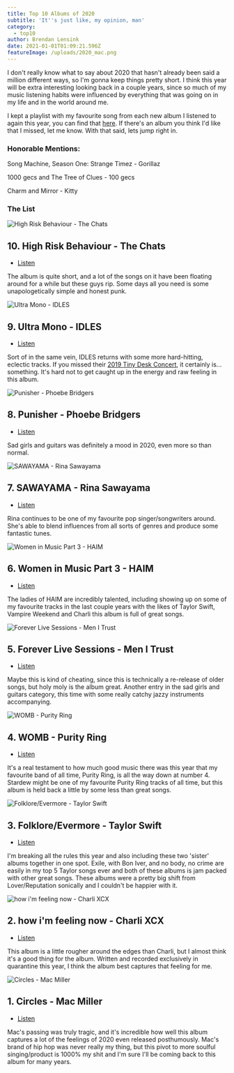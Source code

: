 ```yaml
---
title: Top 10 Albums of 2020
subtitle: 'It''s just like, my opinion, man'
category:
  - top10
author: Brendan Lensink
date: 2021-01-01T01:09:21.596Z
featureImage: /uploads/2020_mac.png
---
```


I don't really know what to say about 2020 that hasn't already been said a million different ways, so I'm gonna keep things pretty short. I think this year will be extra interesting looking back in a couple years, since so much of my music listening habits were influenced by everything that was going on in my life and in the world around me.

I kept a playlist with my favourite song from each new album I listened to again this year, you can find that [here](https://open.spotify.com/playlist/4WEDXvZ7BK5dsHhf26zshu?si=4Ld-dLEFQ3-pb1EzyDUFdA). If there's an album you think I'd like that I missed, let me know. With that said, lets jump right in.


### Honorable Mentions:

Song Machine, Season One: Strange Timez - Gorillaz

1000 gecs and The Tree of Clues - 100 gecs

Charm and Mirror - Kitty  


### The List

![High Risk Behaviour - The Chats](/uploads/2020_chats.jpg)

## 10. High Risk Behaviour - The Chats

* [Listen](https://www.youtube.com/watch?v=1LGM82uPuvA)

The album is quite short, and a lot of the songs on it have been floating around for a while but these guys rip. Some days all you need is some unapologetically simple and honest punk.  
  

![Ultra Mono - IDLES](/uploads/2020_idles.jpg)

## 9. Ultra Mono - IDLES

* [Listen](https://www.youtube.com/watch?v=BLcM3fq6Quk)

Sort of in the same vein, IDLES returns with some more hard-hitting, eclectic tracks. If you missed their [2019 Tiny Desk Concert](https://www.youtube.com/watch?v=wMehItNQKAA), it certainly is... something. It's hard not to get caught up in the energy and raw feeling in this album. 
  

![Punisher - Phoebe Bridgers](/uploads/2020_phoebe.jpg)

## 8. Punisher - Phoebe Bridgers

* [Listen](https://www.youtube.com/watch?v=Tw0zYd0eIlk)

Sad girls and guitars was definitely a mood in 2020, even more so than normal. 
  

![SAWAYAMA - Rina Sawayama](/uploads/2020_rina.jpg)

## 7. SAWAYAMA - Rina Sawayama

* [Listen](https://www.youtube.com/watch?v=OLXtc2OSrLQ)

Rina continues to be one of my favourite pop singer/songwriters around. She's able to blend influences from all sorts of genres and produce some fantastic tunes.  
  

![Women in Music Part 3 - HAIM](/uploads/2020_haim.jpg)

## 6. Women in Music Part 3 - HAIM

* [Listen](https://youtu.be/crZvtA9I4lY)

The ladies of HAIM are incredibly talented, including showing up on some of my favourite tracks in the last couple years with the likes of Taylor Swift, Vampire Weekend and Charli this album is full of great songs.  
  

![Forever Live Sessions - Men I Trust](/uploads/2020_mit.jpg)

## 5. Forever Live Sessions - Men I Trust

* [Listen](https://youtu.be/wCm17ul0ukc)

Maybe this is kind of cheating, since this is technically a re-release of older songs, but holy moly is the album great. Another entry in the sad girls and guitars category, this time with some really catchy jazzy instruments accompanying.  
  

![WOMB - Purity Ring](/uploads/2020_purity.jpg)

## 4. WOMB - Purity Ring

* [Listen](https://www.youtube.com/watch?v=rlpb0kBiDjA)

It's a real testament to how much good music there was this year that my favourite band of all time, Purity Ring, is all the way down at number 4. Stardew might be one of my favourite Purity Ring tracks of all time, but this album is held back a little by some less than great songs.  
  

![Folklore/Evermore - Taylor Swift](/uploads/2020_taylor.jpg)

## 3. Folklore/Evermore - Taylor Swift

* [Listen](https://youtu.be/osdoLjUNFnA)

I'm breaking all the rules this year and also including these two 'sister' albums together in one spot. Exile, with Bon Iver, and no body, no crime are easily in my top 5 Taylor songs ever and both of these albums is jam packed with other great songs. These albums were a pretty big shift from Lover/Reputation sonically and I couldn't be happier with it.  
  

![how i'm feeling now - Charli XCX](/uploads/2020_charli.jpg)

## 2. how i'm feeling now - Charli XCX

* [Listen](https://youtu.be/TbJE-KVZvTA)

This album is a little rougher around the edges than Charli, but I almost think it's a good thing for the album. Written and recorded exclusively in quarantine this year, I think the album best captures that feeling for me.  
  

![Circles - Mac Miller](/uploads/2020_mac.jpg)

## 1. Circles - Mac Miller

* [Listen](https://youtu.be/aIHF7u9Wwiw)

Mac's passing was truly tragic, and it's incredible how well this album captures a lot of the feelings of 2020 even released posthumously. Mac's brand of hip hop was never really my thing, but this pivot to more soulful singing/product is 1000% my shit and I'm sure I'll be coming back to this album for many years.  
  





